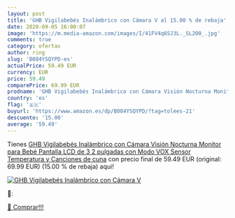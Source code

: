```yaml
---
layout: post
title: 'GHB Vigilabebés Inalámbrico con Cámara V al 15.00 % de rebaja'
date: 2020-09-05 16:00:07
image: 'https://m.media-amazon.com/images/I/41FV4q6SJ3L._SL200_.jpg'
comments: true
category: ofertas
author: ring
slug: 'B084YSQYPD-es'
actualPrice: 59.49 EUR
currency: EUR
price: 59.49
comparePrice: 69.99 EUR
prodname: 'GHB Vigilabebés Inalámbrico con Cámara Visión Nocturna Monitor para Bebé Pantalla LCD de 3 2 pulgadas con Modo VOX  Sensor Temperatura y Canciones de cuna'
country: 'es'
flag: '🇪🇸'
buyurl: 'https://www.amazon.es/dp/B084YSQYPD/?tag=tolees-21'
descuento: '15.00'
average: '59.49'
---
```


Tienes [GHB Vigilabebés Inalámbrico con Cámara Visión Nocturna Monitor para Bebé Pantalla LCD de 3 2 pulgadas con Modo VOX  Sensor Temperatura y Canciones de cuna](https://www.amazon.es/dp/B084YSQYPD/?tag=tolees-21) con precio final de  59.49 EUR (original: 69.99 EUR) (15.00 %  de rebaja) aqui!

[![GHB Vigilabebés Inalámbrico con Cámara V](https://m.media-amazon.com/images/I/41FV4q6SJ3L._SL200_.jpg)](https://www.amazon.es/dp/B084YSQYPD/?tag=tolees-21)

🔎:


[🛒 Comprar!!!](https://www.amazon.es/dp/B084YSQYPD/?tag=tolees-21)
